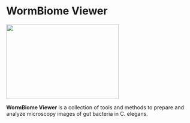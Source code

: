 # WormBiome Viewer

<img src="https://github.com/jesshill/WormBiome-Viewer/assets/41451575/605276ce-53a7-444b-a289-e11a75f0c7fa.png" width="300" height="200">

**WormBiome Viewer** is a collection of tools and methods to prepare and analyze microscopy images of gut bacteria in C. elegans. 
